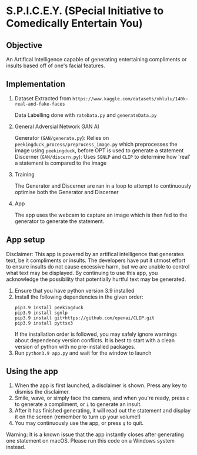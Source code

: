 # S.P.I.C.E.Y. (SPecial Initiative to Comedically Entertain You) 

## Objective

An Artifical Intelligence capable of generating entertaining compliments or insults based off of one's facial features.

## Implementation

1. Dataset Extracted from `https://www.kaggle.com/datasets/xhlulu/140k-real-and-fake-faces`

   Data Labelling done with `rateData.py` and `generateData.py`

2. General Adversial Network GAN AI

   Generator (`GAN/generate.py`): Relies on `peekingduck_process/preprocess_image.py` which preprocesses the image using `peekingduck`, before OPT is used to generate a statement
   Discerner (`GAN/discern.py`): Uses `SGNLP` and `CLIP` to determine how 'real' a statement is compared to the image

3. Training

    The Generator and Discerner are ran in a loop to attempt to continuously optimise both the Generator and Discerner

4. App

    The app uses the webcam to capture an image which is then fed to the generator to generate the statement.

## App setup
Disclaimer: This app is powered by an artifical intelligence that generates text, be it compliments or insults. The developers have put it utmost effort to ensure insults do not cause excessive harm, but we are unable to control what text may be displayed. By continuing to use this app, you acknowledge the possibility that potentially hurtful text may be generated.

1. Ensure that you have python version 3.9 installed
2. Install the following dependencies in the given order:
    ```
    pip3.9 install peekingduck
    pip3.9 install sgnlp
    pip3.9 install git+https://github.com/openai/CLIP.git
    pip3.9 install pyttsx3
    ```
    If the installation order is followed, you may safely ignore warnings about dependency version conflicts. It is best to start with a clean version of python with no pre-installed packages.
3. Run `python3.9 app.py` and wait for the window to launch

## Using the app
1. When the app is first launched, a disclaimer is shown. Press any key to dismiss the disclaimer.
2. Smile, wave, or simply face the camera, and when you're ready, press `c` to generate a compliment, or `i` to generate an insult.
3. After it has finished generating, it will read out the statement and display it on the screen (remember to turn up your volume!)
4. You may continuously use the app, or press `q` to quit.

Warning: It is a known issue that the app instantly closes after generating one statement on macOS. Please run this code on a Windows system instead.
